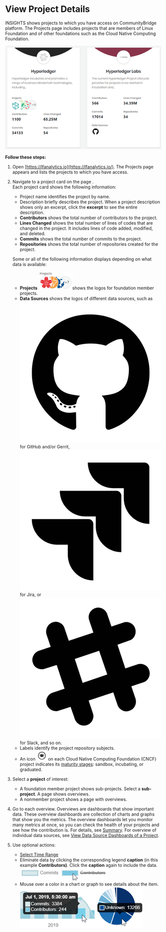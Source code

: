 # View Project Details

INSIGHTS shows projects to which you have access on CommunityBridge platform. The Projects page includes projects that are members of Linux Foundation and of other foundations such as the Cloud Native Computing Foundation.

![Project Cards](../../.gitbook/assets/project-cards%20%281%29.png)

**Follow these steps:**

1. Open [https://lfanalytics.io](https://lfanalytics.io/). The Projects page appears and lists the projects to which you have access.
2. Navigate to a project card on the page .  
   Each project card shows the following information:

   * Project name identifies the project by name.
   * Description briefly describes the project. When a project description shows only an excerpt, click the **excerpt** to see the entire description.
   * **Contributors** shows the total number of contributors to the project.
   * **Lines Changed** shows the total number of lines of codes that are changed in the project. It includes lines of code added, modified, and deleted.
   * **Commits** shows the total number of commits to the project.
   * **Repositories** shows the total number of repositories created for the project.

   Some or all of the following information displays depending on what data is available:

   * **Projects** ![](../../.gitbook/assets/18088267.png)shows the logos for foundation member projects.
   * **Data Sources** shows the logos of different data sources, such as ![](../../.gitbook/assets/18088261.png) for GitHub and/or Gerrit, ![](../../.gitbook/assets/18088260.png) for Jira, or ![](../../.gitbook/assets/18088259.png) for Slack, and so on.
   * Labels identify the project repository subjects.
   * An icon ![](../../.gitbook/assets/18088258.png) on each Cloud Native Computing Foundation \(CNCF\) project indicates its [maturity stages](https://www.cncf.io/projects/): sandbox, incubating, or graduated.

3. Select a **project** of interest:
   * A foundation member project shows sub-projects. Select a **sub-project**. A page shows overviews.
   * A nonmember project shows a page with overviews.
4. Go to each overview. Overviews are dashboards that show important data. These overview dashboards are collection of charts and graphs that show you the metrics. The overview dashboards let you monitor many metrics at once, so you can check the health of your projects and see how the contribution is. For details, see [Summary](view-dashboard-catalog-of-a-project/summary.md). For overview of individual data sources, see [View Data Source Dashboards of a Project](view-dashboard-catalog-of-a-project/).
5. Use optional actions:
   * [Select Time Range](view-dashboard-analytics/select-time-range.md)
   * Eliminate data by clicking the corresponding legend **caption** \(in this example **Contributors\)**. Click the **caption** again to include the data. ![](../../.gitbook/assets/18088257.png) 
   * Mouse over a color in a chart or graph to see details about the item. ![](../../.gitbook/assets/18088255.png)![](../../.gitbook/assets/18088256.png) 

